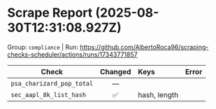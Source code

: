 # Scrape Report (2025-08-30T12:31:08.927Z)

Group: `compliance`  |  Run: https://github.com/AlbertoRoca96/scraping-checks-scheduler/actions/runs/17343771857

| Check | Changed | Keys | Error |
|---|:---:|:--|:--|
| `psa_charizard_pop_total` | — |  |  |
| `sec_aapl_8k_list_hash` | ✅ | hash, length |  |
